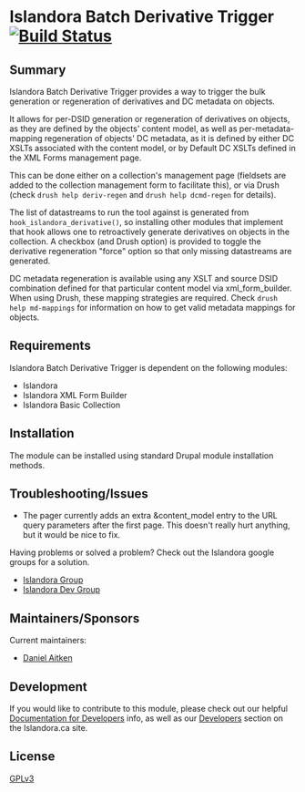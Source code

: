 # Islandora Batch Derivative Trigger [![Build Status](https://travis-ci.org/qadan/islandora_batch_derivative_trigger.png?branch=7.x)](https://travis-ci.org/qadan/islandora_batch_derivative_trigger)

## Summary

Islandora Batch Derivative Trigger provides a way to trigger the bulk generation or regeneration of derivatives and DC metadata on objects.

It allows for per-DSID generation or regeneration of derivatives on objects, as they are defined by the objects' content model, as well as per-metadata-mapping regeneration of objects' DC metadata, as it is defined by either DC XSLTs associated with the content model, or by Default DC XSLTs defined in the XML Forms management page.

This can be done either on a collection's management page (fieldsets are added to the collection management form to facilitate this), or via Drush (check `drush help deriv-regen` and `drush help dcmd-regen` for details).

The list of datastreams to run the tool against is generated from `hook_islandora_derivative()`, so installing other modules that implement that hook allows one to retroactively generate derivatives on objects in the collection. A checkbox (and Drush option) is provided to toggle the derivative regeneration "force" option so that only missing datastreams are generated.

DC metadata regeneration is available using any XSLT and source DSID combination defined for that particular content model via xml_form_builder. When using Drush, these mapping strategies are required. Check `drush help md-mappings` for information on how to get valid metadata mappings for objects.

## Requirements

Islandora Batch Derivative Trigger is dependent on the following modules:

- Islandora
- Islandora XML Form Builder
- Islandora Basic Collection

## Installation

The module can be installed using standard Drupal module installation methods.

## Troubleshooting/Issues

- The pager currently adds an extra &content_model entry to the URL query parameters after the first page. This doesn't really hurt anything, but it would be nice to fix.

Having problems or solved a problem? Check out the Islandora google groups for a solution.

* [Islandora Group](https://groups.google.com/forum/?hl=en&fromgroups#!forum/islandora)
* [Islandora Dev Group](https://groups.google.com/forum/?hl=en&fromgroups#!forum/islandora-dev)

## Maintainers/Sponsors

Current maintainers:

* [Daniel Aitken](https://github.com/qadan)

## Development

If you would like to contribute to this module, please check out our helpful [Documentation for Developers](https://github.com/Islandora/islandora/wiki#wiki-documentation-for-developers) info, as well as our [Developers](http://islandora.ca/developers) section on the Islandora.ca site.

## License

[GPLv3](http://www.gnu.org/licenses/gpl-3.0.txt)
